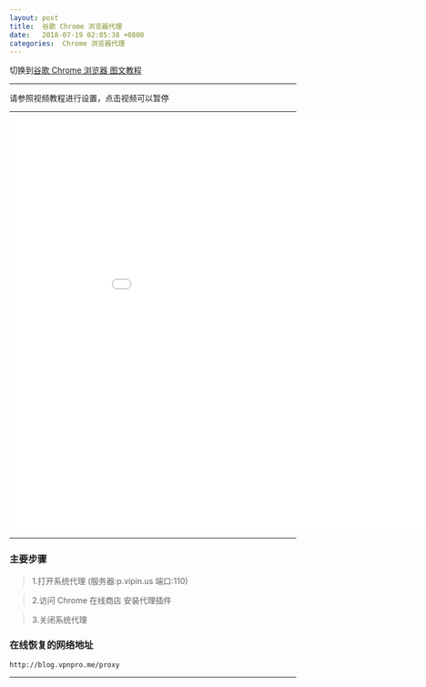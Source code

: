 ```yaml
---
layout: post
title:  谷歌 Chrome 浏览器代理
date:   2018-07-19 02:05:38 +0800
categories:  Chrome 浏览器代理
---
```


切换到[谷歌 Chrome 浏览器 图文教程](/2018/07/chrome1/ "Chrome")

****

请参照视频教程进行设置，点击视频可以暂停

****
<iframe width="960" height="720" src="/files/Chrome.mp4" frameborder="0" allow="autoplay; encrypted-media" allowfullscreen></iframe>

****

### 主要步骤

>1.打开系统代理 (服务器:p.vipin.us 端口:110)

>2.访问 Chrome 在线商店 安装代理插件

>3.关闭系统代理

### 在线恢复的网络地址

```
http://blog.vpnpro.me/proxy
```
****
